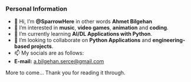 ### Personal Information
- 👋 Hi, I’m **@SparrowHere** in other words **Ahmet Bilgehan**
- 👀 I’m interested in **music**, **video games**, **animation** and **coding**.
- 🌱 I’m currently learning **AI/DL Applications with Python**.
- 🤝 I’m looking to collaborate on **Python Applications** and **engineering-based projects**.
- 📫 My socials are as follows:
- **E-mail:** a.bilgehan.serce@gmail.com

More to come... Thank you for reading it through.
<!---
SparrowHere/SparrowHere is a ✨ special ✨ repository because its `README.md` (this file) appears on your GitHub profile.
You can click the Preview link to take a look at your changes.
--->
